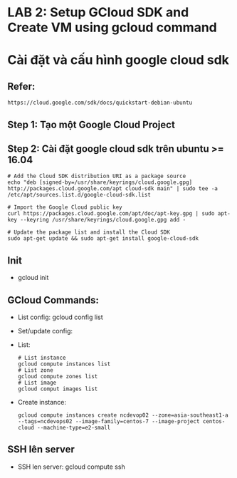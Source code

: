 # LAB 2: Setup GCloud SDK  and Create VM using gcloud command

# Cài đặt và cấu hình google cloud sdk

## Refer:
```
https://cloud.google.com/sdk/docs/quickstart-debian-ubuntu
```

## Step 1: Tạo một Google Cloud Project

## Step 2: Cài đặt google cloud sdk trên ubuntu >= 16.04
```
# Add the Cloud SDK distribution URI as a package source
echo "deb [signed-by=/usr/share/keyrings/cloud.google.gpg] http://packages.cloud.google.com/apt cloud-sdk main" | sudo tee -a /etc/apt/sources.list.d/google-cloud-sdk.list

# Import the Google Cloud public key
curl https://packages.cloud.google.com/apt/doc/apt-key.gpg | sudo apt-key --keyring /usr/share/keyrings/cloud.google.gpg add -

# Update the package list and install the Cloud SDK
sudo apt-get update && sudo apt-get install google-cloud-sdk
```

## Init
* gcloud init


## GCloud Commands:
* List config: gcloud config list
* Set/update config: 
* List:
	```
	# List instance
	gcloud compute instances list
	# List zone
	gcloud compute zones list
	# List image
	gcloud comput images list
	```

* Create instance: 
	```
	gcloud compute instances create ncdevop02 --zone=asia-southeast1-a --tags=ncdevops02 --image-family=centos-7 --image-project centos-cloud --machine-type=e2-small 
	```

## SSH lên server
* SSH len server: gcloud compute ssh <instance-name>